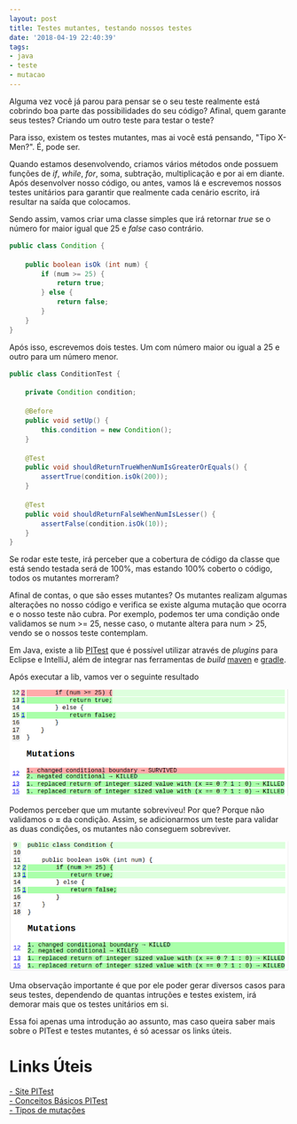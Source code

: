 ```yaml
---
layout: post
title: Testes mutantes, testando nossos testes
date: '2018-04-19 22:40:39'
tags:
- java
- teste
- mutacao
---
```


Alguma vez você já parou para pensar se o seu teste realmente está cobrindo boa parte das possibilidades do seu código? Afinal, quem garante seus testes? Criando um outro teste para testar o teste?

Para isso, existem os testes mutantes, mas ai você está pensando, "Tipo X-Men?". É, pode ser.

Quando estamos desenvolvendo, criamos vários métodos onde possuem funções de *if*, *while*, *for*, soma, subtração, multiplicação e por ai em diante. Após desenvolver nosso código, ou antes, vamos lá e escrevemos nossos testes unitários para garantir que realmente cada cenário escrito, irá resultar na saída que colocamos.

Sendo assim, vamos criar uma classe simples que irá retornar *true* se o número for maior igual que 25 e *false* caso contrário.

````java
public class Condition {

    public boolean isOk (int num) {
        if (num >= 25) {
            return true;
        } else {
            return false;
        }
    }
}
````

Após isso, escrevemos dois testes. Um com número maior ou igual a 25 e outro para um número menor.

````java
public class ConditionTest {

    private Condition condition;

    @Before
    public void setUp() {
        this.condition = new Condition();
    }

    @Test
    public void shouldReturnTrueWhenNumIsGreaterOrEquals() {
        assertTrue(condition.isOk(200));
    }

    @Test
    public void shouldReturnFalseWhenNumIsLesser() {
        assertFalse(condition.isOk(10));
    }
}
````

Se rodar este teste, irá perceber que a cobertura de código da classe que está sendo testada será de 100%, mas estando 100% coberto o código, todos os mutantes morreram?

Afinal de contas, o que são esses mutantes? Os mutantes realizam algumas alterações no nosso código e verifica se existe alguma mutação que ocorra e o nosso teste não cubra. Por exemplo, podemos ter uma condição onde validamos se num >= 25, nesse caso, o mutante altera para num > 25, vendo se o nossos teste contemplam.

Em Java, existe a lib [PITest](http://pitest.org/) que é possível utilizar através de *plugins* para Eclipse e IntelliJ, além de integrar nas ferramentas de *build* [maven](http://pitest.org/quickstart/maven/) e [gradle](https://gradle-pitest-plugin.solidsoft.info/).

Após executar a lib, vamos ver o seguinte resultado

![mutation_failed](/content/images/2018/04/mutation_failed.png)

Podemos perceber que um mutante sobreviveu! Por que? Porque não validamos o **=** da condição. Assim, se adicionarmos um teste para validar as duas condições, os mutantes não conseguem sobreviver.

![mutarion_success](/content/images/2018/04/mutarion_success.png)

Uma observação importante é que por ele poder gerar diversos casos para seus testes, dependendo de quantas intruções e testes existem, irá demorar mais que os testes unitários em si.

Essa foi apenas uma introdução ao assunto, mas caso queira saber mais sobre o PITest e testes mutantes, é só acessar os links úteis.

# **Links Úteis**
[- Site PITest](http://pitest.org/)  
[- Conceitos Básicos PITest](http://pitest.org/quickstart/basic_concepts/)  
[- Tipos de mutações](http://pitest.org/quickstart/mutators/)  